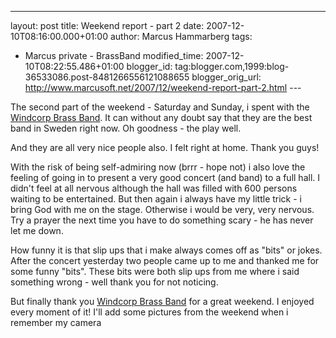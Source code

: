 ---
layout: post
title: Weekend report - part 2
date: 2007-12-10T08:16:00.000+01:00
author: Marcus Hammarberg
tags:
  - Marcus private - BrassBand
modified_time: 2007-12-10T08:22:55.486+01:00
blogger_id: tag:blogger.com,1999:blog-36533086.post-8481266556121088655
blogger_orig_url: http://www.marcusoft.net/2007/12/weekend-report-part-2.html ---

The second part of the weekend - Saturday and Sunday, i spent with the
[Windcorp
Brass Band](http://www.windcorpbrassband.se/). It can without any doubt
say that they are the best band in Sweden right now. Oh goodness - the
play well.

And they are all very nice people also. I felt right at home. Thank you
guys!

With the risk of being self-admiring now (brrr - hope not) i also love the
feeling of going in to present a very good concert (and band) to a full
hall. I didn't feel at all nervous although the hall was filled with 600
persons waiting to be entertained. But then again i always have my
little trick - i bring God with me on the stage. Otherwise i would be
very, very nervous. Try a prayer the next time you have to do something
scary - he has never let me down.

How funny it is that slip ups that i make always comes off as "bits" or
jokes. After the concert yesterday two people came up to me and thanked
me for some funny "bits". These bits were both slip ups from me where i
said something wrong - well thank you for not noticing.

But finally thank you [Windcorp Brass
Band](http://www.windcorpbrassband.se/) for a great weekend. I enjoyed
every moment of it! I'll add some pictures from the weekend when i remember my
camera
